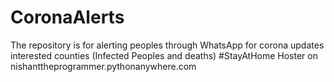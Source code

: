 # CoronaAlerts
The repository is for alerting peoples through WhatsApp for corona updates interested counties (Infected Peoples and deaths) #StayAtHome
Hoster on nishanttheprogrammer.pythonanywhere.com
